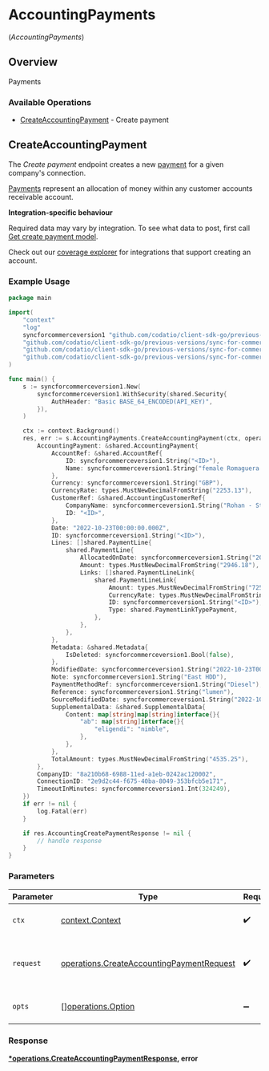 # AccountingPayments
(*AccountingPayments*)

## Overview

Payments

### Available Operations

* [CreateAccountingPayment](#createaccountingpayment) - Create payment

## CreateAccountingPayment

The *Create payment* endpoint creates a new [payment](https://docs.codat.io/accounting-api#/schemas/Payment) for a given company's connection.

[Payments](https://docs.codat.io/accounting-api#/schemas/Payment) represent an allocation of money within any customer accounts receivable account.

**Integration-specific behaviour**

Required data may vary by integration. To see what data to post, first call [Get create payment model](https://docs.codat.io/accounting-api#/operations/get-create-payments-model).

Check out our [coverage explorer](https://knowledge.codat.io/supported-features/accounting?view=tab-by-data-type&dataType=payments) for integrations that support creating an account.


### Example Usage

```go
package main

import(
	"context"
	"log"
	syncforcommerceversion1 "github.com/codatio/client-sdk-go/previous-versions/sync-for-commerce-version-1"
	"github.com/codatio/client-sdk-go/previous-versions/sync-for-commerce-version-1/pkg/models/shared"
	"github.com/codatio/client-sdk-go/previous-versions/sync-for-commerce-version-1/pkg/models/operations"
	"github.com/codatio/client-sdk-go/previous-versions/sync-for-commerce-version-1/pkg/types"
)

func main() {
    s := syncforcommerceversion1.New(
        syncforcommerceversion1.WithSecurity(shared.Security{
            AuthHeader: "Basic BASE_64_ENCODED(API_KEY)",
        }),
    )

    ctx := context.Background()
    res, err := s.AccountingPayments.CreateAccountingPayment(ctx, operations.CreateAccountingPaymentRequest{
        AccountingPayment: &shared.AccountingPayment{
            AccountRef: &shared.AccountRef{
                ID: syncforcommerceversion1.String("<ID>"),
                Name: syncforcommerceversion1.String("female Romaguera property"),
            },
            Currency: syncforcommerceversion1.String("GBP"),
            CurrencyRate: types.MustNewDecimalFromString("2253.13"),
            CustomerRef: &shared.AccountingCustomerRef{
                CompanyName: syncforcommerceversion1.String("Rohan - Stoltenberg"),
                ID: "<ID>",
            },
            Date: "2022-10-23T00:00:00.000Z",
            ID: syncforcommerceversion1.String("<ID>"),
            Lines: []shared.PaymentLine{
                shared.PaymentLine{
                    AllocatedOnDate: syncforcommerceversion1.String("2022-10-23T00:00:00.000Z"),
                    Amount: types.MustNewDecimalFromString("2946.18"),
                    Links: []shared.PaymentLineLink{
                        shared.PaymentLineLink{
                            Amount: types.MustNewDecimalFromString("7256.22"),
                            CurrencyRate: types.MustNewDecimalFromString("9866.42"),
                            ID: syncforcommerceversion1.String("<ID>"),
                            Type: shared.PaymentLinkTypePayment,
                        },
                    },
                },
            },
            Metadata: &shared.Metadata{
                IsDeleted: syncforcommerceversion1.Bool(false),
            },
            ModifiedDate: syncforcommerceversion1.String("2022-10-23T00:00:00.000Z"),
            Note: syncforcommerceversion1.String("East HDD"),
            PaymentMethodRef: syncforcommerceversion1.String("Diesel"),
            Reference: syncforcommerceversion1.String("lumen"),
            SourceModifiedDate: syncforcommerceversion1.String("2022-10-23T00:00:00.000Z"),
            SupplementalData: &shared.SupplementalData{
                Content: map[string]map[string]interface{}{
                    "ab": map[string]interface{}{
                        "eligendi": "nimble",
                    },
                },
            },
            TotalAmount: types.MustNewDecimalFromString("4535.25"),
        },
        CompanyID: "8a210b68-6988-11ed-a1eb-0242ac120002",
        ConnectionID: "2e9d2c44-f675-40ba-8049-353bfcb5e171",
        TimeoutInMinutes: syncforcommerceversion1.Int(324249),
    })
    if err != nil {
        log.Fatal(err)
    }

    if res.AccountingCreatePaymentResponse != nil {
        // handle response
    }
}
```

### Parameters

| Parameter                                                                                              | Type                                                                                                   | Required                                                                                               | Description                                                                                            |
| ------------------------------------------------------------------------------------------------------ | ------------------------------------------------------------------------------------------------------ | ------------------------------------------------------------------------------------------------------ | ------------------------------------------------------------------------------------------------------ |
| `ctx`                                                                                                  | [context.Context](https://pkg.go.dev/context#Context)                                                  | :heavy_check_mark:                                                                                     | The context to use for the request.                                                                    |
| `request`                                                                                              | [operations.CreateAccountingPaymentRequest](../../models/operations/createaccountingpaymentrequest.md) | :heavy_check_mark:                                                                                     | The request object to use for the request.                                                             |
| `opts`                                                                                                 | [][operations.Option](../../models/operations/option.md)                                               | :heavy_minus_sign:                                                                                     | The options for this request.                                                                          |


### Response

**[*operations.CreateAccountingPaymentResponse](../../models/operations/createaccountingpaymentresponse.md), error**

